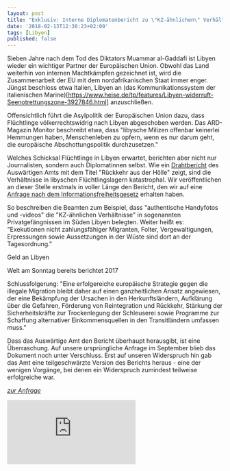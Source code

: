 ```yaml
---
layout: post
title: "Exklusiv: Interne Diplomatenbericht zu \"KZ-ähnlichen\" Verhältnissen in libyschen Flüchtlingslager"
date: '2018-02-13T12:30:23+02:00' 
tags: [Libyen]
published: false
---
```


Sieben Jahre nach dem Tod des Diktators Muammar al-Gaddafi ist Libyen wieder ein wichtiger Partner der Europäischen Union. Obwohl das Land weiterhin von internen Machtkämpfen gezeichnet ist, wird die Zusammenarbeit der EU mit dem nordafrikanischen Staat immer enger. Jüngst beschloss etwa Italien, Libyen an (das Kommunikationssystem der italienischen Marine)[https://www.heise.de/tp/features/Libyen-widerruft-Seenotrettungszone-3927846.html] anzuschließen. 

Offensichtlich führt die Asylpolitik der Europäischen Union dazu, dass Flüchtlinge völkerrechtswidrig nach Libyen abgeschoben werden. Das ARD-Magazin Monitor beschreibt etwa, dass "libysche Milizen offenbar keinerlei Hemmungen haben, Menschenleben zu opfern, wenn es nur darum geht, die europäische Abschottungspolitik durchzusetzen."

Welches Schicksal Flüchtlinge in Libyen erwartet, berichten aber nicht nur Journalisten, sondern auch Diplomatinnen selbst. Wie ein [Drahtbericht](https://de.wikipedia.org/wiki/Drahtbericht) des Auswärtigen Amts mit dem Titel "Rückkehr aus der Hölle" zeigt, sind die Verhältnisse in libyschen Flüchtlingslagern katastrophal. Wir veröffentlichen an dieser Stelle erstmals in voller Länge den Bericht, den wir auf eine [Anfrage nach dem Informationsfreiheitsgesetz]() erhalten haben.

So beschreiben die Beamten zum Beispiel, dass "authentische Handyfotos und -videos" die "KZ-ähnlichen Verhältnisse" in sogenannten Privatgefängnissen im Süden Libyen belegten. Weiter heißt es: "Exekutionen nicht zahlungsfähiger Migranten, Folter, Vergewaltigungen, Erpressungen sowie Aussetzungen in der Wüste sind dort an der Tagesordnung."


Geld an Libyen

Welt am Sonntag bereits berichtet 2017

Schlussfolgerung:
"Eine erfolgereiche europäische Strategie gegen die illegale Migration bleibt daher auf einen ganzheitlichen Ansatz angewiesen, der eine Bekämpfung der Ursachen in den Herkunftsländern, Aufklärung über die Gefahren, Förderung von Reintegration und Rückkehr, Stärkung der
Sicherheitskräfte zur Trockenlegung der Schleuserei sowie Programme zur Schaffung alternativer Einkommensquellen in den Transitländern umfassen muss."

Dass das Auswärtige Amt den Bericht überhaupt herausgibt, ist eine Überraschung. Auf unsere ursprüngliche Anfrage im September blieb das Dokument noch unter Verschluss. Erst auf unseren Widerspruch hin gab das Amt eine teilgeschwärzte Version des Berichts heraus - eine der wenigen Vorgänge, bei denen ein Widerspruch zumindest teilweise erfolgreiche war.

*[zur Anfrage](https://fragdenstaat.de/anfrage/korrespondenz-zu-libyschen-lagern-zwischen-deutscher-botschaft-niger-und-ministerien/)*

<embed src="https://fragdenstaat.de/files/foi/81116/aa-libyen-teilgeschw.pdf">
